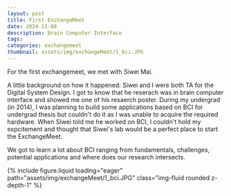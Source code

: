 ```yaml
---
layout: post
title: First ExchangeMeet
date: 2024-12-08
description: Brain Computer Interface
tags: 
categories: exchangemeet
thumbnail: assets/img/exchangeMeet/1_bci.JPG
---
```


For the first exchangemeet, we met with Siwei Mai. 

A little background on how it happened: Siwei and I were both TA for the Digital System Design. I got to know that he reserach was in brain computer interface and showed me one of his resaerch poster. During my undergrad (in 2014), I was planning to build some applications based on BCI for undergrad thesis but couldn't do it as I was unable to acquire the required hardware. When Siwei told me he worked on BCI, I couldn't hold my expcitement and thought that Siwei's lab would be a perfect place to start the ExchangeMeet. 

We got to learn a lot about BCI ranging from fundamentals, challenges, potential applications and where does our research intersects.  


<div class="row mt-3">
    <div class="col-sm mt-3 mt-md-0">
        {% include figure.liquid loading="eager" path="assets/img/exchangeMeet/1_bci.JPG" class="img-fluid rounded z-depth-1" %}
    </div>
</div>
